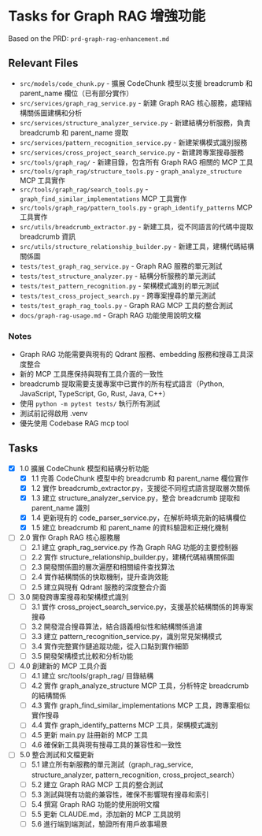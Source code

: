 # Tasks for Graph RAG 增強功能

Based on the PRD: `prd-graph-rag-enhancement.md`

## Relevant Files

- `src/models/code_chunk.py` - 擴展 CodeChunk 模型以支援 breadcrumb 和 parent_name 欄位（已有部分實作）
- `src/services/graph_rag_service.py` - 新建 Graph RAG 核心服務，處理結構關係圖建構和分析
- `src/services/structure_analyzer_service.py` - 新建結構分析服務，負責 breadcrumb 和 parent_name 提取
- `src/services/pattern_recognition_service.py` - 新建架構模式識別服務
- `src/services/cross_project_search_service.py` - 新建跨專案搜尋服務
- `src/tools/graph_rag/` - 新建目錄，包含所有 Graph RAG 相關的 MCP 工具
- `src/tools/graph_rag/structure_tools.py` - `graph_analyze_structure` MCP 工具實作
- `src/tools/graph_rag/search_tools.py` - `graph_find_similar_implementations` MCP 工具實作
- `src/tools/graph_rag/pattern_tools.py` - `graph_identify_patterns` MCP 工具實作
- `src/utils/breadcrumb_extractor.py` - 新建工具，從不同語言的代碼中提取 breadcrumb 資訊
- `src/utils/structure_relationship_builder.py` - 新建工具，建構代碼結構關係圖
- `tests/test_graph_rag_service.py` - Graph RAG 服務的單元測試
- `tests/test_structure_analyzer.py` - 結構分析服務的單元測試
- `tests/test_pattern_recognition.py` - 架構模式識別的單元測試
- `tests/test_cross_project_search.py` - 跨專案搜尋的單元測試
- `tests/test_graph_rag_tools.py` - Graph RAG MCP 工具的整合測試
- `docs/graph-rag-usage.md` - Graph RAG 功能使用說明文檔

### Notes

- Graph RAG 功能需要與現有的 Qdrant 服務、embedding 服務和搜尋工具深度整合
- 新的 MCP 工具應保持與現有工具介面的一致性
- breadcrumb 提取需要支援專案中已實作的所有程式語言（Python, JavaScript, TypeScript, Go, Rust, Java, C++）
- 使用 `python -m pytest tests/` 執行所有測試
- 測試前記得啟用 .venv
- 優先使用 Codebase RAG mcp tool

## Tasks

- [x] 1.0 擴展 CodeChunk 模型和結構分析功能
  - [x] 1.1 完善 CodeChunk 模型中的 breadcrumb 和 parent_name 欄位實作
  - [x] 1.2 實作 breadcrumb_extractor.py，支援從不同程式語言提取層次關係
  - [x] 1.3 建立 structure_analyzer_service.py，整合 breadcrumb 提取和 parent_name 識別
  - [x] 1.4 更新現有的 code_parser_service.py，在解析時填充新的結構欄位
  - [x] 1.5 建立 breadcrumb 和 parent_name 的資料驗證和正規化機制

- [ ] 2.0 實作 Graph RAG 核心服務層
  - [ ] 2.1 建立 graph_rag_service.py 作為 Graph RAG 功能的主要控制器
  - [ ] 2.2 實作 structure_relationship_builder.py，建構代碼結構關係圖
  - [ ] 2.3 開發關係圖的層次遍歷和相關組件查找算法
  - [ ] 2.4 實作結構關係的快取機制，提升查詢效能
  - [ ] 2.5 建立與現有 Qdrant 服務的深度整合介面

- [ ] 3.0 開發跨專案搜尋和架構模式識別
  - [ ] 3.1 實作 cross_project_search_service.py，支援基於結構關係的跨專案搜尋
  - [ ] 3.2 開發混合搜尋算法，結合語義相似性和結構關係過濾
  - [ ] 3.3 建立 pattern_recognition_service.py，識別常見架構模式
  - [ ] 3.4 實作完整實作鏈追蹤功能，從入口點到實作細節
  - [ ] 3.5 開發架構模式比較和分析功能

- [ ] 4.0 創建新的 MCP 工具介面
  - [ ] 4.1 建立 src/tools/graph_rag/ 目錄結構
  - [ ] 4.2 實作 graph_analyze_structure MCP 工具，分析特定 breadcrumb 的結構關係
  - [ ] 4.3 實作 graph_find_similar_implementations MCP 工具，跨專案相似實作搜尋
  - [ ] 4.4 實作 graph_identify_patterns MCP 工具，架構模式識別
  - [ ] 4.5 更新 main.py 註冊新的 MCP 工具
  - [ ] 4.6 確保新工具與現有搜尋工具的兼容性和一致性

- [ ] 5.0 整合測試和文檔更新
  - [ ] 5.1 建立所有新服務的單元測試（graph_rag_service, structure_analyzer, pattern_recognition, cross_project_search）
  - [ ] 5.2 建立 Graph RAG MCP 工具的整合測試
  - [ ] 5.3 測試與現有功能的兼容性，確保不影響現有搜尋和索引
  - [ ] 5.4 撰寫 Graph RAG 功能的使用說明文檔
  - [ ] 5.5 更新 CLAUDE.md，添加新的 MCP 工具說明
  - [ ] 5.6 進行端到端測試，驗證所有用戶故事場景
